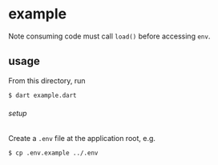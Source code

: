 example
=======

Note consuming code must call `load()` before accessing `env`.  

usage
-----

From this directory, run

```sh
$ dart example.dart
```

###### setup

Create a `.env` file at the application root, e.g.

```sh
$ cp .env.example ../.env
```
